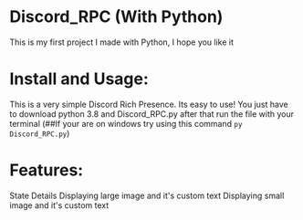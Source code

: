# Discord_RPC (With Python)
This is my first project I made with Python, I hope you like it
# Install and Usage:
This is a very simple Discord Rich Presence. Its easy to use!
You just have to download python 3.8 and Discord_RPC.py after that run the file with your terminal
(##If your are on windows try using this command ``py Discord_RPC.py``)
# Features:
State
Details
Displaying large image and it's custom text
Displaying small image and it's custom text
